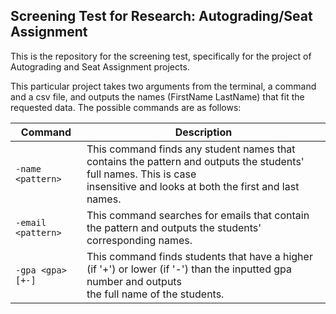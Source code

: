 ## Screening Test for Research: Autograding/Seat Assignment
This is the repository for the screening test, specifically for the project of Autograding and Seat Assignment projects.

This particular project takes two arguments from the terminal, a command and a csv file, and outputs the names (FirstName LastName) that fit the requested data. The possible commands are as follows:

|      **Command**                                         |               **Description**             |
| -------------------------------------------------------- | ----------------------------------------- |
| `-name <pattern>`  | This command finds any student names that contains the pattern and outputs the students' full names. This is case<br> insensitive and looks at both the first and last names. |
| `-email <pattern>` | This command searches for emails that contain the pattern and outputs the students' corresponding names.                                              |
| `-gpa <gpa>[+-]`   | This command finds students that have a higher (if '+') or lower (if '-') than the inputted gpa number and outputs<br> the full name of the students. |
